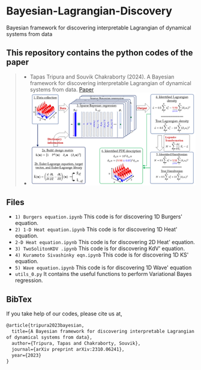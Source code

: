 # Bayesian-Lagrangian-Discovery
Bayesian framework for discovering interpretable Lagrangian of dynamical systems from data

## This repository contains the python codes of the paper 
  > + Tapas Tripura and Souvik Chakraborty (2024). A Bayesian framework for discovering interpretable Lagrangian of dynamical systems from data. [Paper](https://arxiv.org/abs/2310.06241)
  > + ![Schematic Architecture](Methodology_Lagrange.png)

## Files
  + `1) Burgers equation.ipynb` This code is for discovering 1D Burgers' equation.
  + `2) 1-D Heat equation.ipynb` This code is for discovering 1D Heat' equation.
  + `2-D Heat equation.ipynb` This code is for discovering 2D Heat' equation.
  + `3) TwoSolitonKDV .ipynb` This code is for discovering KdV' equation.
  + `4) Kuramoto Sivashinky eqn.ipynb` This code is for discovering 1D KS' equation.
  + `5) Wave equation.ipynb` This code is for discovering 1D Wave' equation
  + `utils_0.py` It contains the useful functions to perform Variational Bayes regression.

## BibTex
If you take help of our codes, please cite us at,
```
@article{tripura2023bayesian,
  title={A Bayesian framework for discovering interpretable Lagrangian of dynamical systems from data},
  author={Tripura, Tapas and Chakraborty, Souvik},
  journal={arXiv preprint arXiv:2310.06241},
  year={2023}
}
```
